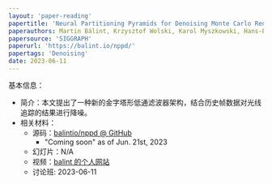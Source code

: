 ```yaml
---
layout: 'paper-reading'
papertitle: 'Neural Partitioning Pyramids for Denoising Monte Carlo Renderings'
paperauthors: Martin Bálint, Krzysztof Wolski, Karol Myszkowski, Hans-Peter Seidel, Rafał Mantiuk
papersource: 'SIGGRAPH'
paperurl: 'https://balint.io/nppd/'
papertags: 'Denoising'
date: 2023-06-11
---
```


基本信息：
- 简介：本文提出了一种新的金字塔形低通滤波器架构，结合历史帧数据对光线追踪的结果进行降噪。
- 相关材料：
  - 源码：[balintio/nppd @ GitHub](https://github.com/balintio/nppd)
    - "Coming soon" as of Jun. 21st, 2023
  - 幻灯片：N/A
  - 视频：[balint 的个人网站](https://balint.io/nppd/nppd_video.mp4)
  - 讨论班: 2023-06-11
